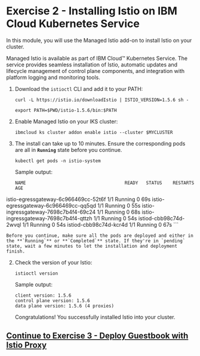 # Exercise 2 - Installing Istio on IBM Cloud Kubernetes Service

In this module, you will use the Managed Istio add-on to install Istio on your cluster. 

Managed Istio is available as part of IBM Cloud™ Kubernetes Service. The service provides seamless installation of Istio, automatic updates and lifecycle management of control plane components, and integration with platform logging and monitoring tools.

1. Download the `istioctl` CLI and add it to your PATH:

   ```shell
   curl -L https://istio.io/downloadIstio | ISTIO_VERSION=1.5.6 sh -
   ```

   ```shell
   export PATH=$PWD/istio-1.5.6/bin:$PATH
   ```

1. Enable Managed Istio on your IKS cluster:

    ```shell
    ibmcloud ks cluster addon enable istio --cluster $MYCLUSTER
    ```

2.  The install can take up to 10 minutes. Ensure the corresponding pods are all in **`Running`** state before you continue. 

    ```shell
    kubectl get pods -n istio-system
    ```

    Sample output:

    ```shell
    NAME                                     READY   STATUS    RESTARTS   AGE
istio-egressgateway-6c966469cc-52t6f    1/1     Running   0          69s
istio-egressgateway-6c966469cc-qq5qd    1/1     Running   0          55s
istio-ingressgateway-7698c7b4f4-69c24   1/1     Running   0          68s
istio-ingressgateway-7698c7b4f4-qttzh   1/1     Running   0          54s
istiod-cbb98c74d-2wvql                  1/1     Running   0          54s
istiod-cbb98c74d-kcr4d                  1/1     Running   0          67s
    ```

    Before you continue, make sure all the pods are deployed and either in the **`Running`** or **`Completed`** state. If they're in `pending` state, wait a few minutes to let the installation and deployment finish.

2. Check the version of your Istio:
    ```shell
    istioctl version
    ```
    Sample output:
    ```shell
    client version: 1.5.6
    control plane version: 1.5.6
    data plane version: 1.5.6 (4 proxies)
    ```
    Congratulations! You successfully installed Istio into your cluster.

## [Continue to Exercise 3 - Deploy Guestbook with Istio Proxy](../exercise-3/README.md)
